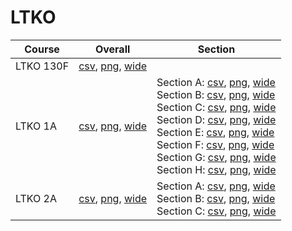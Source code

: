 # LTKO

| Course | Overall | Section |
| ------ | ------- | ------- |
| LTKO 130F | [csv](https://github.com/UCSD-Historical-Enrollment-Data/2023Fall/blob/main/overall/LTKO%20130F.csv), [png](https://raw.githubusercontent.com/UCSD-Historical-Enrollment-Data/2023Fall/main/plot_overall/LTKO%20130F.png), [wide](https://raw.githubusercontent.com/UCSD-Historical-Enrollment-Data/2023Fall/main/plot_overall_wide/LTKO%20130F.png) |  |
| LTKO 1A | [csv](https://github.com/UCSD-Historical-Enrollment-Data/2023Fall/blob/main/overall/LTKO%201A.csv), [png](https://raw.githubusercontent.com/UCSD-Historical-Enrollment-Data/2023Fall/main/plot_overall/LTKO%201A.png), [wide](https://raw.githubusercontent.com/UCSD-Historical-Enrollment-Data/2023Fall/main/plot_overall_wide/LTKO%201A.png) | Section A: [csv](https://github.com/UCSD-Historical-Enrollment-Data/2023Fall/blob/main/section/LTKO%201A_A.csv), [png](https://raw.githubusercontent.com/UCSD-Historical-Enrollment-Data/2023Fall/main/plot_section/LTKO%201A_A.png), [wide](https://raw.githubusercontent.com/UCSD-Historical-Enrollment-Data/2023Fall/main/plot_section_wide/LTKO%201A_A.png)<br>Section B: [csv](https://github.com/UCSD-Historical-Enrollment-Data/2023Fall/blob/main/section/LTKO%201A_B.csv), [png](https://raw.githubusercontent.com/UCSD-Historical-Enrollment-Data/2023Fall/main/plot_section/LTKO%201A_B.png), [wide](https://raw.githubusercontent.com/UCSD-Historical-Enrollment-Data/2023Fall/main/plot_section_wide/LTKO%201A_B.png)<br>Section C: [csv](https://github.com/UCSD-Historical-Enrollment-Data/2023Fall/blob/main/section/LTKO%201A_C.csv), [png](https://raw.githubusercontent.com/UCSD-Historical-Enrollment-Data/2023Fall/main/plot_section/LTKO%201A_C.png), [wide](https://raw.githubusercontent.com/UCSD-Historical-Enrollment-Data/2023Fall/main/plot_section_wide/LTKO%201A_C.png)<br>Section D: [csv](https://github.com/UCSD-Historical-Enrollment-Data/2023Fall/blob/main/section/LTKO%201A_D.csv), [png](https://raw.githubusercontent.com/UCSD-Historical-Enrollment-Data/2023Fall/main/plot_section/LTKO%201A_D.png), [wide](https://raw.githubusercontent.com/UCSD-Historical-Enrollment-Data/2023Fall/main/plot_section_wide/LTKO%201A_D.png)<br>Section E: [csv](https://github.com/UCSD-Historical-Enrollment-Data/2023Fall/blob/main/section/LTKO%201A_E.csv), [png](https://raw.githubusercontent.com/UCSD-Historical-Enrollment-Data/2023Fall/main/plot_section/LTKO%201A_E.png), [wide](https://raw.githubusercontent.com/UCSD-Historical-Enrollment-Data/2023Fall/main/plot_section_wide/LTKO%201A_E.png)<br>Section F: [csv](https://github.com/UCSD-Historical-Enrollment-Data/2023Fall/blob/main/section/LTKO%201A_F.csv), [png](https://raw.githubusercontent.com/UCSD-Historical-Enrollment-Data/2023Fall/main/plot_section/LTKO%201A_F.png), [wide](https://raw.githubusercontent.com/UCSD-Historical-Enrollment-Data/2023Fall/main/plot_section_wide/LTKO%201A_F.png)<br>Section G: [csv](https://github.com/UCSD-Historical-Enrollment-Data/2023Fall/blob/main/section/LTKO%201A_G.csv), [png](https://raw.githubusercontent.com/UCSD-Historical-Enrollment-Data/2023Fall/main/plot_section/LTKO%201A_G.png), [wide](https://raw.githubusercontent.com/UCSD-Historical-Enrollment-Data/2023Fall/main/plot_section_wide/LTKO%201A_G.png)<br>Section H: [csv](https://github.com/UCSD-Historical-Enrollment-Data/2023Fall/blob/main/section/LTKO%201A_H.csv), [png](https://raw.githubusercontent.com/UCSD-Historical-Enrollment-Data/2023Fall/main/plot_section/LTKO%201A_H.png), [wide](https://raw.githubusercontent.com/UCSD-Historical-Enrollment-Data/2023Fall/main/plot_section_wide/LTKO%201A_H.png) |
| LTKO 2A | [csv](https://github.com/UCSD-Historical-Enrollment-Data/2023Fall/blob/main/overall/LTKO%202A.csv), [png](https://raw.githubusercontent.com/UCSD-Historical-Enrollment-Data/2023Fall/main/plot_overall/LTKO%202A.png), [wide](https://raw.githubusercontent.com/UCSD-Historical-Enrollment-Data/2023Fall/main/plot_overall_wide/LTKO%202A.png) | Section A: [csv](https://github.com/UCSD-Historical-Enrollment-Data/2023Fall/blob/main/section/LTKO%202A_A.csv), [png](https://raw.githubusercontent.com/UCSD-Historical-Enrollment-Data/2023Fall/main/plot_section/LTKO%202A_A.png), [wide](https://raw.githubusercontent.com/UCSD-Historical-Enrollment-Data/2023Fall/main/plot_section_wide/LTKO%202A_A.png)<br>Section B: [csv](https://github.com/UCSD-Historical-Enrollment-Data/2023Fall/blob/main/section/LTKO%202A_B.csv), [png](https://raw.githubusercontent.com/UCSD-Historical-Enrollment-Data/2023Fall/main/plot_section/LTKO%202A_B.png), [wide](https://raw.githubusercontent.com/UCSD-Historical-Enrollment-Data/2023Fall/main/plot_section_wide/LTKO%202A_B.png)<br>Section C: [csv](https://github.com/UCSD-Historical-Enrollment-Data/2023Fall/blob/main/section/LTKO%202A_C.csv), [png](https://raw.githubusercontent.com/UCSD-Historical-Enrollment-Data/2023Fall/main/plot_section/LTKO%202A_C.png), [wide](https://raw.githubusercontent.com/UCSD-Historical-Enrollment-Data/2023Fall/main/plot_section_wide/LTKO%202A_C.png) |
